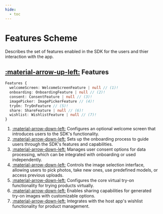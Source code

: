 ```yaml
---
hide:
  - toc
---
```

# Features Scheme

Describes the set of features enabled in the SDK for the users and thier interaction with the app.
    
## [:material-arrow-up-left:](/sdk/developer/configuration/#configuration) Features

```typescript
Features {
  welcomeScreen: WelcomeScreenFeature | null // (1)!
  onboarding: OnboardingFeature | null // (2)!
  consent: ConsentFeature | null // (3)!
  imagePicker: ImagePickerFeature // (4)!
  tryOn: TryOnFeature // (5)!
  share: ShareFeature | null // (6)!
  wishlist: WishlistFeature | null // (7)!
}
```

1. [:material-arrow-down-left:](welcome-screen.md) Configures an optional welcome screen that introduces users to the SDK's functionality.
2. [:material-arrow-down-left:](onboarding.md) Sets up the onboarding process to guide users through the SDK's features and capabilities.
3. [:material-arrow-down-left:](consent.md) Manages user consent options for data processing, which can be integrated with onboarding or used independently.
4. [:material-arrow-down-left:](image-picker.md) Controls the image selection interface, allowing users to pick photos, take new ones, use predefined models, or access previous uploads.
5. [:material-arrow-down-left:](try-on.md) Configures the core virtual try-on functionality for trying products virtually.
6. [:material-arrow-down-left:](share.md) Enables sharing capabilities for generated try-on images with customizable options.
7. [:material-arrow-down-left:](wishlist.md) Integrates with the host app's wishlist functionality for product management.
